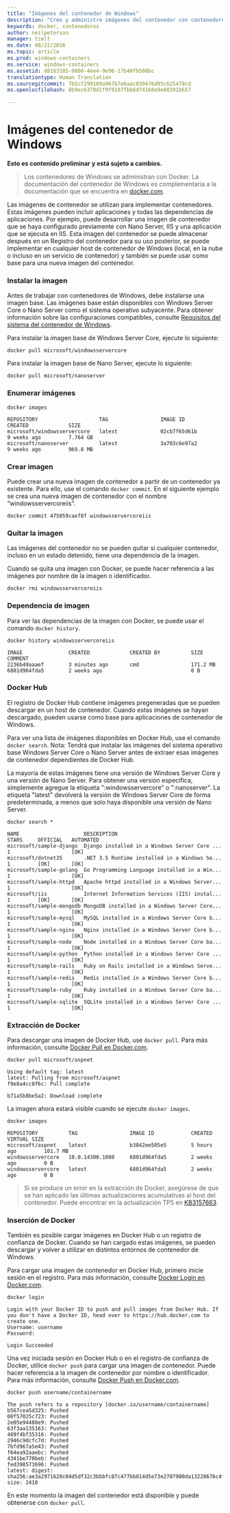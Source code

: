 ```yaml
---
title: "Imágenes del contenedor de Windows"
description: "Cree y administre imágenes del contenedor con contenedores de Windows."
keywords: docker, contenedores
author: neilpeterson
manager: timlt
ms.date: 08/22/2016
ms.topic: article
ms.prod: windows-containers
ms.service: windows-containers
ms.assetid: d8163185-9860-4ee4-9e96-17b40fb508bc
translationtype: Human Translation
ms.sourcegitcommit: 7b5cf299109a967b7e6aac839476d95c625479cd
ms.openlocfilehash: 8b9ec6370d1f9f9187fbb6d74168e9e88391b657

---
```


# Imágenes del contenedor de Windows

**Esto es contenido preliminar y está sujeto a cambios.** 

>Los contenedores de Windows se administran con Docker. La documentación del contenedor de Windows es complementaria a la documentación que se encuentra en [docker.com](https://www.docker.com/).

Las imágenes de contenedor se utilizan para implementar contenedores. Estas imágenes pueden incluir aplicaciones y todas las dependencias de aplicaciones. Por ejemplo, puede desarrollar una imagen de contenedor que se haya configurado previamente con Nano Server, IIS y una aplicación que se ejecuta en IIS. Esta imagen del contenedor se puede almacenar después en un Registro del contenedor para su uso posterior, se puede implementar en cualquier host de contenedor de Windows (local, en la nube o incluso en un servicio de contenedor) y también se puede usar como base para una nueva imagen del contenedor.

### Instalar la imagen

Antes de trabajar con contenedores de Windows, debe instalarse una imagen base. Las imágenes base están disponibles con Windows Server Core o Nano Server como el sistema operativo subyacente. Para obtener información sobre las configuraciones compatibles, consulte [Requisitos del sistema del contenedor de Windows](../deployment/system_requirements.md).

Para instalar la imagen base de Windows Server Core, ejecute lo siguiente:

```none
docker pull microsoft/windowsservercore
```

Para instalar la imagen base de Nano Server, ejecute lo siguiente:

```none
docker pull microsoft/nanoserver
```

### Enumerar imágenes

```none
docker images

REPOSITORY                    TAG                 IMAGE ID            CREATED             SIZE
microsoft/windowsservercore   latest              02cb7f65d61b        9 weeks ago         7.764 GB
microsoft/nanoserver          latest              3a703c6e97a2        9 weeks ago         969.8 MB
```

### Crear imagen

Puede crear una nueva imagen de contenedor a partir de un contenedor ya existente. Para ello, use el comando `docker commit`. En el siguiente ejemplo se crea una nueva imagen de contenedor con el nombre “windowsservercoreiis”.

```none
docker commit 475059caef8f windowsservercoreiis
```

### Quitar la imagen

Las imágenes del contenedor no se pueden quitar si cualquier contenedor, incluso en un estado detenido, tiene una dependencia de la imagen.

Cuando se quita una imagen con Docker, se puede hacer referencia a las imágenes por nombre de la imagen o identificador.

```none
docker rmi windowsservercoreiis
```

### Dependencia de imagen

Para ver las dependencias de la imagen con Docker, se puede usar el comando `docker history`.

```none
docker history windowsservercoreiis

IMAGE               CREATED             CREATED BY          SIZE                COMMENT
2236b49aaaef        3 minutes ago       cmd                 171.2 MB
6801d964fda5        2 weeks ago                             0 B
```

### Docker Hub

El registro de Docker Hub contiene imágenes pregeneradas que se pueden descargar en un host de contenedor. Cuando estas imágenes se hayan descargado, pueden usarse como base para aplicaciones de contenedor de Windows.

Para ver una lista de imágenes disponibles en Docker Hub, use el comando `docker search`. Nota: Tendrá que instalar las imágenes del sistema operativo base Windows Server Core o Nano Server antes de extraer esas imágenes de contenedor dependientes de Docker Hub.

La mayoría de estas imágenes tiene una versión de Windows Server Core y una versión de Nano Server. Para obtener una versión específica, simplemente agregue la etiqueta ":windowsservercore" o ":nanoserver". La etiqueta "latest" devolverá la versión de Windows Server Core de forma predeterminada, a menos que solo haya disponible una versión de Nano Server.


```none
docker search *

NAME                     DESCRIPTION                                     STARS     OFFICIAL   AUTOMATED
microsoft/sample-django  Django installed in a Windows Server Core ...   1                    [OK]
microsoft/dotnet35       .NET 3.5 Runtime installed in a Windows Se...   1         [OK]       [OK]
microsoft/sample-golang  Go Programming Language installed in a Win...   1                    [OK]
microsoft/sample-httpd   Apache httpd installed in a Windows Server...   1                    [OK]
microsoft/iis            Internet Information Services (IIS) instal...   1         [OK]       [OK]
microsoft/sample-mongodb MongoDB installed in a Windows Server Core...   1                    [OK]
microsoft/sample-mysql   MySQL installed in a Windows Server Core b...   1                    [OK]
microsoft/sample-nginx   Nginx installed in a Windows Server Core b...   1                    [OK]
microsoft/sample-node    Node installed in a Windows Server Core ba...   1                    [OK]
microsoft/sample-python  Python installed in a Windows Server Core ...   1                    [OK]
microsoft/sample-rails   Ruby on Rails installed in a Windows Serve...   1                    [OK]
microsoft/sample-redis   Redis installed in a Windows Server Core b...   1                    [OK]
microsoft/sample-ruby    Ruby installed in a Windows Server Core ba...   1                    [OK]
microsoft/sample-sqlite  SQLite installed in a Windows Server Core ...   1                    [OK]
```

### Extracción de Docker

Para descargar una imagen de Docker Hub, use `docker pull`. Para más información, consulte [Docker Pull en Docker.com](https://docs.docker.com/engine/reference/commandline/pull/).

```none
docker pull microsoft/aspnet

Using default tag: latest
latest: Pulling from microsoft/aspnet
f9e8a4cc8f6c: Pull complete

b71a5b8be5a2: Download complete
```

La imagen ahora estará visible cuando se ejecute `docker images`.

```none
docker images

REPOSITORY          TAG                 IMAGE ID            CREATED             VIRTUAL SIZE
microsoft/aspnet    latest              b3842ee505e5        5 hours ago         101.7 MB
windowsservercore   10.0.14300.1000     6801d964fda5        2 weeks ago         0 B
windowsservercore   latest              6801d964fda5        2 weeks ago         0 B
```

> Si se produce un error en la extracción de Docker, asegúrese de que se han aplicado las últimas actualizaciones acumulativas al host del contenedor. Puede encontrar en la actualización TP5 en [KB3157663]( https://support.microsoft.com/en-us/kb/3157663).

### Inserción de Docker

También es posible cargar imágenes en Docker Hub o un registro de confianza de Docker. Cuando se han cargado estas imágenes, se pueden descargar y volver a utilizar en distintos entornos de contenedor de Windows.

Para cargar una imagen de contenedor en Docker Hub, primero inicie sesión en el registro. Para más información, consulte [Docker Login en Docker.com]( https://docs.docker.com/engine/reference/commandline/login/).

```none
docker login

Login with your Docker ID to push and pull images from Docker Hub. If you don't have a Docker ID, head over to https://hub.docker.com to create one.
Username: username
Password:

Login Succeeded
```

Una vez iniciada sesión en Docker Hub o en el registro de confianza de Docker, utilice `docker push` para cargar una imagen de contenedor. Puede hacer referencia a la imagen de contenedor por nombre o identificador. Para más información, consulte [Docker Push en Docker.com]( https://docs.docker.com/engine/reference/commandline/push/).

```none
docker push username/containername

The push refers to a repository [docker.io/username/containername]
b567cea5d325: Pushed
00f57025c723: Pushed
2e05e94480e9: Pushed
63f3aa135163: Pushed
469f4bf35316: Pushed
2946c9dcfc7d: Pushed
7bfd967a5e43: Pushed
f64ea92aaebc: Pushed
4341be770beb: Pushed
fed398573696: Pushed
latest: digest: sha256:ae3a2971628c04d5df32c3bbbfc87c477bb814d5e73e2787900da13228676c4f size: 2410
```

En este momento la imagen del contenedor está disponible y puede obtenerse con `docker pull`.






<!--HONumber=Aug16_HO4-->


